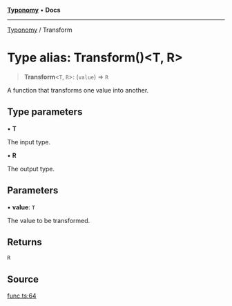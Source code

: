 [**Typonomy**](../README.md) • **Docs**

***

[Typonomy](../globals.md) / Transform

# Type alias: Transform()\<T, R\>

> **Transform**\<`T`, `R`\>: (`value`) => `R`

A function that transforms one value into another.

## Type parameters

• **T**

The input type.

• **R**

The output type.

## Parameters

• **value**: `T`

The value to be transformed.

## Returns

`R`

## Source

[func.ts:64](https://github.com/softcraft-development/typonomy/blob/b2f9399cc7ee48148cc20b59e77776d46b4d859d/src/func.ts#L64)
